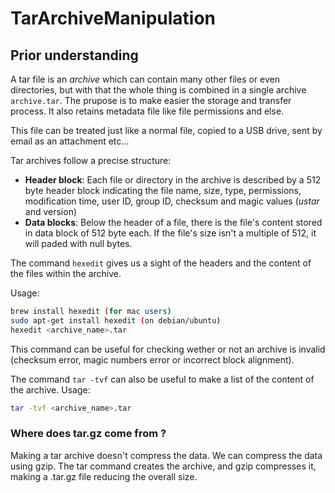 # TarArchiveManipulation

## Prior understanding

A tar file is an *archive* which can contain many other files or even directories, but with that the whole thing is combined in a single archive `archive.tar`. The prupose is to make easier the storage and transfer process. It also retains metadata file like file permissions and else.

This file can be treated just like a normal file, copied to a USB drive, sent by email as an attachment etc...

Tar archives follow a precise structure: 
- **Header block**:  Each file or directory in the archive is described by a 512 byte header block indicating the file name, size, type, permissions, modification time, user ID, group ID, checksum and magic values (*ustar* and version)
- **Data blocks**: Below the header of a file, there is the file's content stored in data block of 512 byte each. If the file's size isn't a multiple of 512, it will paded with null bytes. 

The command `hexedit` gives us a sight of the headers and the content of the files within the archive.

Usage:
```bash
brew install hexedit (for mac users)
sudo apt-get install hexedit (on debian/ubuntu)
hexedit <archive_name>.tar
```

This command can be useful for checking wether or not an archive is invalid (checksum error, magic numbers error or incorrect block alignment). 

The command `tar -tvf` can also be useful to make a list of the content of the archive.
Usage:
```bash
tar -tvf <archive_name>.tar
```

### Where does tar.gz come from ?
Making a tar archive doesn't compress the data. We can compress the data using gzip. The tar command creates the archive, and gzip compresses it, making a .tar.gz file reducing the overall size.

